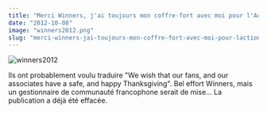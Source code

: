 ```yaml
---
title: "Merci Winners, j'ai toujours mon coffre-fort avec moi pour l'Action de grâce"
date: "2012-10-08"
image: "winners2012.png"
slug: "merci-winners-jai-toujours-mon-coffre-fort-avec-moi-pour-laction-de-grace"
---
```


![](images/winners2012.png "winners2012")

Ils ont probablement voulu traduire "We wish that our fans, and our associates have a safe, and happy Thanksgiving". Bel effort Winners, mais un gestionnaire de communauté francophone serait de mise... La publication a déjà été effacée.
